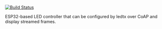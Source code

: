 [![Build Status](https://travis-ci.org/matt-g-everett/ledrx.svg?branch=master)](https://travis-ci.org/matt-g-everett/ledrx)

ESP32-based LED controller that can be configured by ledtx over CoAP and display streamed frames.
